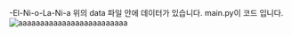-El-Ni-o-La-Ni-a
위의 data 파일 안에 데이터가 있습니다.
main.py이 코드 입니다.
![aaaaaaaaaaaaaaaaaaaaaaaaa](https://user-images.githubusercontent.com/83937801/201804432-ace3bd0f-2568-46e5-89dd-40ff9833f919.png)

